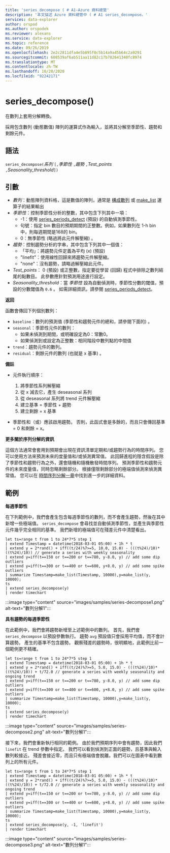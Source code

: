 ```yaml
---
title: 'series_decompose ( # A1-Azure 資料總管'
description: '本文描述 Azure 資料總管中 ( # A1 series_decompose。'
services: data-explorer
author: orspod
ms.author: orspodek
ms.reviewer: alexans
ms.service: data-explorer
ms.topic: reference
ms.date: 09/26/2019
ms.openlocfilehash: 2e2c2811dfa4e5b895f0c5b14a9a45b64c2a9291
ms.sourcegitcommit: 608539af6ab511aa11d82c17b782641340fc8974
ms.translationtype: MT
ms.contentlocale: zh-TW
ms.lasthandoff: 10/20/2020
ms.locfileid: "92242171"
---
```

# <a name="series_decompose"></a>series_decompose()

在數列上套用分解轉換。  

採用包含數列 (動態數值) 陣列的運算式作為輸入，並將其分解至季節性、趨勢和剩餘元件。
 
## <a name="syntax"></a>語法

`series_decompose(`*系列* `[,`*季節性* `,`*趨勢* `,`*Test_points* `,`*Seasonality_threshold*`])`

## <a name="arguments"></a>引數

* *數列*：動態陣列資料格，這是數值的陣列，通常是 [構成數列](make-seriesoperator.md) 或 [make_list](makelist-aggfunction.md) 運算子的結果輸出
* *季節性*：控制季節性分析的整數，其中包含下列其中一項：
    * -1：使用 [series_periods_detect](series-periods-detectfunction.md) (預設) 的自動偵測季節性。
    * 句號：指定 bin 數目的預期期間的正整數。例如，如果數列在 1-h bin 中，則每週期間是168的 bin。
    * 0：無季節性 (略過將此元件解壓縮) 。    
* *趨勢*：控制趨勢分析的字串，其中包含下列其中一個值：
    * 「平均」：將趨勢元件定義為平均 (x)  (預設) 
    * "linefit"：使用線性回歸來將趨勢元件解壓縮。
    * "none"：沒有趨勢，請略過解壓縮此元件。    
* *Test_points*： 0 (預設) 或正整數，指定要從學習 (回歸) 程式中排除之數列結尾的點數目。 此參數應針對預測用途進行設定。
* *Seasonality_threshold*：當 *季節性* 設為自動偵測時，季節性分數的閾值，預設的分數閾值為 `0.6` 。 如需詳細資訊，請參閱 [series_periods_detect](series-periods-detectfunction.md)。

**返回**

 函數會傳回下列個別數列：

* `baseline`：數列的預測值 (季節性和趨勢元件的總和，請參閱下面的) 。
* `seasonal`：季節性元件的數列：
    * 如果未偵測到期間，或明確設定為0：常數0。
    * 如果偵測到或設定為正整數：相同階段中數列點的中間值
* `trend`：趨勢元件的數列。
* `residual`：剩餘元件的數列 (也就是 x 基準) 。
  

**備註**

* 元件執行順序：
    1. 將季節性系列解壓縮
    2. 從 x 減去它，產生 deseasonal 系列
    3. 從 deseasonal 系列將 trend 元件解壓縮
    4. 建立基準 = 季節性 + 趨勢
    5. 建立剩餘 = x 基準
    
* 季節性和（或）應該啟用趨勢。 否則，此函式會是多餘的，而且只會傳回基準 = 0 和剩餘 = x。

**更多關於序列分解的資訊**

這個方法通常會套用到預期會出現在資訊清單定期和/或趨勢行為的時間序列。 您可以使用方法來預測未來的度量值和/或偵測異常值。 此回歸進程的隱含假設是除了季節性和趨勢行為之外，還會隨機和隨機散發時間序列。 預測季節性和趨勢元件的未來度量值，同時忽略剩餘部分。 根據僅限剩餘部分的極端值偵測來偵測異常值。 您可以在 [時間序列分解一章](https://otexts.com/fpp2/decomposition.html)中找到進一步的詳細資料。

## <a name="examples"></a>範例

**每週季節性**

在下列範例中，我們會產生包含每週季節性的數列，而不會產生趨勢，然後在其中新增一些極端值。 `series_decompose` 會尋找並自動偵測季節性，並產生與季節性元件幾乎完全相同的基準。 我們新增的極端值可在殘差元件中清楚看出。

<!-- csl: https://help.kusto.windows.net:443/Samples -->
```kusto
let ts=range t from 1 to 24*7*5 step 1 
| extend Timestamp = datetime(2018-03-01 05:00) + 1h * t 
| extend y = 2*rand() + iff((t/24)%7>=5, 10.0, 15.0) - (((t%24)/10)*((t%24)/10)) // generate a series with weekly seasonality
| extend y=iff(t==150 or t==200 or t==780, y-8.0, y) // add some dip outliers
| extend y=iff(t==300 or t==400 or t==600, y+8.0, y) // add some spike outliers
| summarize Timestamp=make_list(Timestamp, 10000),y=make_list(y, 10000);
ts 
| extend series_decompose(y)
| render timechart  
```

:::image type="content" source="images/samples/series-decompose1.png" alt-text="數列分解1":::

**具有趨勢的每週季節性**

在此範例中，我們會將趨勢新增至上述範例中的數列。 首先，我們會 `series_decompose` 以預設參數執行。 趨勢 `avg` 預設值只會採用平均值，而不會計算趨勢。 產生的基準不包含趨勢。 觀察殘差的趨勢時，很明顯地，此範例比前一個範例更不精確。

<!-- csl: https://help.kusto.windows.net:443/Samples -->
```kusto
let ts=range t from 1 to 24*7*5 step 1 
| extend Timestamp = datetime(2018-03-01 05:00) + 1h * t 
| extend y = 2*rand() + iff((t/24)%7>=5, 5.0, 15.0) - (((t%24)/10)*((t%24)/10)) + t/72.0 // generate a series with weekly seasonality and ongoing trend
| extend y=iff(t==150 or t==200 or t==780, y-8.0, y) // add some dip outliers
| extend y=iff(t==300 or t==400 or t==600, y+8.0, y) // add some spike outliers
| summarize Timestamp=make_list(Timestamp, 10000),y=make_list(y, 10000);
ts 
| extend series_decompose(y)
| render timechart  
```

:::image type="content" source="images/samples/series-decompose2.png" alt-text="數列分解1":::

接下來，我們會重新執行相同的範例。 由於我們預期序列中會有趨勢，因此我們 `linefit` 在 trend 參數中指定。 我們可以看到偵測到正面的趨勢，且基準與輸入數列較接近。 殘差會接近零，而且只有極端值會脫離。我們可以在圖表中看到數列上的所有元件。

<!-- csl: https://help.kusto.windows.net:443/Samples -->
```kusto
let ts=range t from 1 to 24*7*5 step 1 
| extend Timestamp = datetime(2018-03-01 05:00) + 1h * t 
| extend y = 2*rand() + iff((t/24)%7>=5, 5.0, 15.0) - (((t%24)/10)*((t%24)/10)) + t/72.0 // generate a series with weekly seasonality and ongoing trend
| extend y=iff(t==150 or t==200 or t==780, y-8.0, y) // add some dip outliers
| extend y=iff(t==300 or t==400 or t==600, y+8.0, y) // add some spike outliers
| summarize Timestamp=make_list(Timestamp, 10000),y=make_list(y, 10000);
ts 
| extend series_decompose(y, -1, 'linefit')
| render timechart  
```

:::image type="content" source="images/samples/series-decompose3.png" alt-text="數列分解1":::
